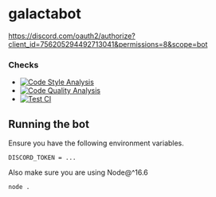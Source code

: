 # galactabot

https://discord.com/oauth2/authorize?client_id=756205294492713041&permissions=8&scope=bot

### Checks
* [![Code Style Analysis](https://github.com/JoshMerlino/galactabot/actions/workflows/code-style-analysis.yml/badge.svg)](https://github.com/JoshMerlino/galactabot/actions/workflows/code-style-analysis.yml)
* [![Code Quality Analysis](https://github.com/JoshMerlino/galactabot/actions/workflows/code-quality-analysis.yml/badge.svg)](https://github.com/JoshMerlino/galactabot/actions/workflows/code-quality-analysis.yml)
* [![Test CI](https://github.com/JoshMerlino/galactabot/actions/workflows/test-ci.yml/badge.svg)](https://github.com/JoshMerlino/galactabot/actions/workflows/test-ci.yml)

## Running the bot
Ensure you have the following environment variables.
```
DISCORD_TOKEN = ...
```

Also make sure you are using Node@^16.6

```bash
node .
```